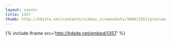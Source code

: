 ```yaml
---
layout: sieutv
title: 1357
thumb: http://hdsite.net/contents/videos_screenshots/1000/1357/preview_360p.mp4.jpg
---
```

{% include iframe src='http://hdsite.net/embed/1357' %}
 
